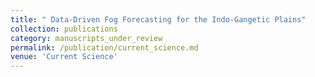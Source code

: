 ```yaml
---
title: " Data-Driven Fog Forecasting for the Indo-Gangetic Plains"
collection: publications
category: manuscripts_under_review
permalink: /publication/current_science.md
venue: 'Current Science'
---
```


